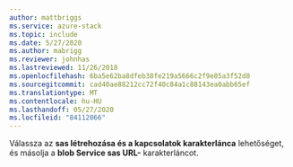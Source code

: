 ```yaml
---
author: mattbriggs
ms.service: azure-stack
ms.topic: include
ms.date: 5/27/2020
ms.author: mabrigg
ms.reviewer: johnhas
ms.lastreviewed: 11/26/2018
ms.openlocfilehash: 6ba5e62ba8dfeb38fe219a5666c2f9e85a3f52d8
ms.sourcegitcommit: cad40ae88212cc72f40c84a1c88143ea0abb65ef
ms.translationtype: MT
ms.contentlocale: hu-HU
ms.lasthandoff: 05/27/2020
ms.locfileid: "84112066"
---
```

Válassza az **sas létrehozása és a kapcsolatok karakterlánca** lehetőséget, és másolja a **blob Service sas URL-** karakterláncot.